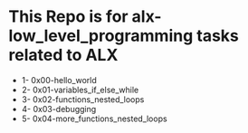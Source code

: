 # This Repo is for alx-low_level_programming tasks related to ALX

* 1- 0x00-hello_world
* 2- 0x01-variables_if_else_while
* 3- 0x02-functions_nested_loops
* 4- 0x03-debugging
* 5- 0x04-more_functions_nested_loops


